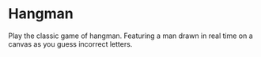 # Hangman

Play the classic game of hangman.  Featuring a man drawn in real time on a canvas as you guess incorrect letters.  
